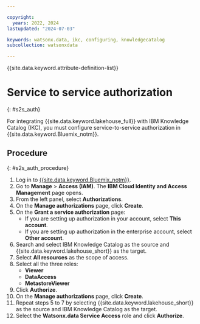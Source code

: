 ```yaml
---

copyright:
  years: 2022, 2024
lastupdated: "2024-07-03"

keywords: watsonx.data, ikc, configuring, knowledgecatalog
subcollection: watsonxdata

---
```


{{site.data.keyword.attribute-definition-list}}

# Service to service authorization
{: #s2s_auth}

For integrating {{site.data.keyword.lakehouse_full}} with IBM Knowledge Catalog (IKC), you must configure service-to-service authorization in {{site.data.keyword.Bluemix_notm}}.

## Procedure
{: #s2s_auth_procedure}

1. Log in to [{{site.data.keyword.Bluemix_notm}}](https://cloud.ibm.com/).
1. Go to **Manage** > **Access (IAM)**. The **IBM Cloud Identity and Access Management** page opens.
1. From the left panel, select **Authorizations**.
1. On the **Manage authorizations** page, click **Create**.
1. On the **Grant a service authorization** page:
   - If you are setting up authorization in your account, select **This account**.
   - If you are setting up authorization in the enterprise account, select **Other account**.
1. Search and select IBM Knowledge Catalog as the source and {{site.data.keyword.lakehouse_short}} as the target.
1. Select **All resources** as the scope of access.
1. Select all the three roles:
   - **Viewer**
   - **DataAccess**
   - **MetastoreViewer**
1. Click **Authorize**.
1. On the **Manage authorizations** page, click **Create**.
1. Repeat steps 5 to 7 by selecting {{site.data.keyword.lakehouse_short}} as the source and IBM Knowledge Catalog as the target.
1. Select the **Watsonx.data Service Access** role and click **Authorize**.
